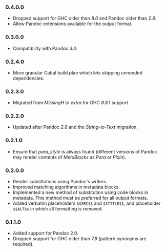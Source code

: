 ### 0.4.0.0

- Dropped support for GHC older than *8.0* and Pandoc older than *2.8*.
- Allow Pandoc extensions available for the output format.

### 0.3.0.0

- Compatibility with Pandoc *3.0*.

### 0.2.4.0

- More granular Cabal build plan which lets skipping unneeded dependencies.

### 0.2.3.0

- Migrated from *MissingH* to *extra* for GHC *8.8.1* support.

### 0.2.2.0

- Updated after Pandoc *2.8* and the *String-to-Text* migration.

### 0.2.1.0

- Ensure that *para_style* is always found (different versions of Pandoc may
  render contents of *MetaBlocks* as *Para* or *Plain*).

### 0.2.0.0

- Render substitutions using Pandoc's writers.
- Improved matching algorithms in metadata blocks.
- Implemented a new method of substitution using code blocks in metadata. This
  method must be preferred for all output formats.
- Added verbatim placeholders `$$SRC$$` and `$$TITLE$$`, and placeholder
  `$$ALT$$` in which all formatting is removed.

### 0.1.1.0

- Added support for Pandoc 2.0.
- Dropped support for GHC older than *7.8* (pattern synonyms are required).

